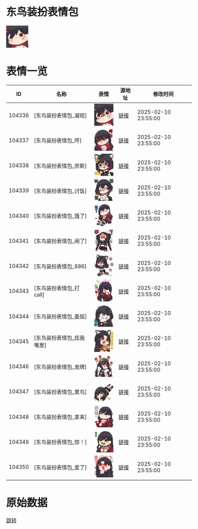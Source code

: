 # 东鸟装扮表情包

<img src="./cover.png" height="60" alt="cover" />

# 表情一览

|ID|名称|表情|源地址|修改时间|
|----|----|----|----|----|
|104336|[东鸟装扮表情包_凝视]|<img src="./pic/104336_%5B东鸟装扮表情包_凝视%5D.png" height="60" alt="凝视"/>|[链接](https://i0.hdslb.com/bfs/garb/71e833cd9056a178c22e8ab7268d460809693af5.png)|2025-02-10 23:55:00|
|104337|[东鸟装扮表情包_哼]|<img src="./pic/104337_%5B东鸟装扮表情包_哼%5D.png" height="60" alt="哼"/>|[链接](https://i0.hdslb.com/bfs/garb/1a74e1826219e07ae95b5f4440c6c0410cd7ee25.png)|2025-02-10 23:55:00|
|104338|[东鸟装扮表情包_奈斯]|<img src="./pic/104338_%5B东鸟装扮表情包_奈斯%5D.png" height="60" alt="奈斯"/>|[链接](https://i0.hdslb.com/bfs/garb/1dc0d990f737e6883a74a86ec6484f748b0ae413.png)|2025-02-10 23:55:00|
|104339|[东鸟装扮表情包_讨饭]|<img src="./pic/104339_%5B东鸟装扮表情包_讨饭%5D.png" height="60" alt="讨饭"/>|[链接](https://i0.hdslb.com/bfs/garb/a6e4108155ee72d449afef4efcfcf76f176efd55.png)|2025-02-10 23:55:00|
|104340|[东鸟装扮表情包_饿了]|<img src="./pic/104340_%5B东鸟装扮表情包_饿了%5D.png" height="60" alt="饿了"/>|[链接](https://i0.hdslb.com/bfs/garb/0f882558a1bc61712bf39cb515cb21cbed021bec.png)|2025-02-10 23:55:00|
|104341|[东鸟装扮表情包_闹了]|<img src="./pic/104341_%5B东鸟装扮表情包_闹了%5D.png" height="60" alt="闹了"/>|[链接](https://i0.hdslb.com/bfs/garb/67bca1daa7fca8af4dd5334d09524bd4417894ce.png)|2025-02-10 23:55:00|
|104342|[东鸟装扮表情包_886]|<img src="./pic/104342_%5B东鸟装扮表情包_886%5D.png" height="60" alt="886"/>|[链接](https://i0.hdslb.com/bfs/garb/ae9eb4ea77c0f65e3d609d7fb95699d0858ade88.png)|2025-02-10 23:55:00|
|104343|[东鸟装扮表情包_打call]|<img src="./pic/104343_%5B东鸟装扮表情包_打call%5D.png" height="60" alt="打call"/>|[链接](https://i0.hdslb.com/bfs/garb/ac828e89bf77063819bc89ae5e14136dd0f41e10.png)|2025-02-10 23:55:00|
|104344|[东鸟装扮表情包_委屈]|<img src="./pic/104344_%5B东鸟装扮表情包_委屈%5D.png" height="60" alt="委屈"/>|[链接](https://i0.hdslb.com/bfs/garb/da352eb1be848661030d5a68a48c1dbf72f3640c.png)|2025-02-10 23:55:00|
|104345|[东鸟装扮表情包_炫我嘴里]|<img src="./pic/104345_%5B东鸟装扮表情包_炫我嘴里%5D.png" height="60" alt="炫我嘴里"/>|[链接](https://i0.hdslb.com/bfs/garb/6e19bc3dfb1e75497876ff68e47a7552592925d8.png)|2025-02-10 23:55:00|
|104346|[东鸟装扮表情包_发牌]|<img src="./pic/104346_%5B东鸟装扮表情包_发牌%5D.png" height="60" alt="发牌"/>|[链接](https://i0.hdslb.com/bfs/garb/4346c2e96c6a9271b3579fff428ac45438a48cd1.png)|2025-02-10 23:55:00|
|104347|[东鸟装扮表情包_累鸟]|<img src="./pic/104347_%5B东鸟装扮表情包_累鸟%5D.png" height="60" alt="累鸟"/>|[链接](https://i0.hdslb.com/bfs/garb/65b13ae0ba617018b3835bfd1381762f0f012914.png)|2025-02-10 23:55:00|
|104348|[东鸟装扮表情包_拿来]|<img src="./pic/104348_%5B东鸟装扮表情包_拿来%5D.png" height="60" alt="拿来"/>|[链接](https://i0.hdslb.com/bfs/garb/45e1cbaefab92765097ad9b04f3c1df22fde1e9d.png)|2025-02-10 23:55:00|
|104349|[东鸟装扮表情包_惊！]|<img src="./pic/104349_%5B东鸟装扮表情包_惊！%5D.png" height="60" alt="惊！"/>|[链接](https://i0.hdslb.com/bfs/garb/fa5b5ff8363bb7dbe173345f101f1fec32431f26.png)|2025-02-10 23:55:00|
|104350|[东鸟装扮表情包_爱了]|<img src="./pic/104350_%5B东鸟装扮表情包_爱了%5D.png" height="60" alt="爱了"/>|[链接](https://i0.hdslb.com/bfs/garb/9575c5acde83281568d656e645ea3da3c5e00187.png)|2025-02-10 23:55:00|

# 原始数据

[跳转](./raw.json)

